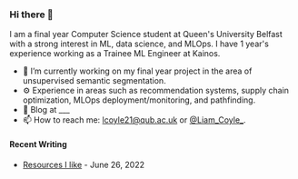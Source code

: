 ### Hi there 👋

I am a final year Computer Science student at Queen's University Belfast with a strong interest in ML, data science, and MLOps. I have 1 year's experience working as a Trainee ML Engineer at Kainos.

- 🔭 I’m currently working on my final year project in the area of unsupervised semantic segmentation.
- ⚙️ Experience in areas such as recommendation systems, supply chain optimization, MLOps deployment/monitoring, and pathfinding.
- 📝 Blog at ___
- 📫 How to reach me: lcoyle21@qub.ac.uk or [@Liam_Coyle_](https://twitter.com/Liam_Coyle_).

#### Recent Writing
- [Resources I like]() - June 26, 2022
